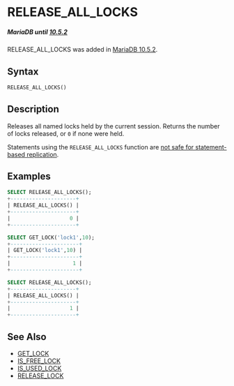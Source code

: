 # RELEASE_ALL_LOCKS

##### MariaDB until [10.5.2](/kb/en/mariadb-1052-release-notes/)

RELEASE_ALL_LOCKS was added in [MariaDB 10.5.2](/kb/en/mariadb-1052-release-notes/).

## Syntax

```sql
RELEASE_ALL_LOCKS()
```

## Description

Releases all named locks held by the current session. Returns the number of locks released, or `0` if none were held.

Statements using the `RELEASE_ALL_LOCKS` function are [not safe for statement-based replication](/replication/standard-replication/unsafe-statements-for-statement-based-replication).

## Examples

```sql
SELECT RELEASE_ALL_LOCKS();
+---------------------+
| RELEASE_ALL_LOCKS() | 
+---------------------+
|                   0 |
+---------------------+

SELECT GET_LOCK('lock1',10);
+----------------------+
| GET_LOCK('lock1',10) |
+----------------------+
|                    1 |
+----------------------+

SELECT RELEASE_ALL_LOCKS();
+---------------------+
| RELEASE_ALL_LOCKS() | 
+---------------------+
|                   1 |
+---------------------+
```

## See Also

- [GET_LOCK](/built-in-functions/secondary-functions/miscellaneous-functions/get_lock)
- [IS_FREE_LOCK](/built-in-functions/secondary-functions/miscellaneous-functions/is_free_lock)
- [IS_USED_LOCK](/built-in-functions/secondary-functions/miscellaneous-functions/is_used_lock)
- [RELEASE_LOCK](/built-in-functions/secondary-functions/miscellaneous-functions/release_lock)